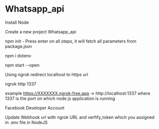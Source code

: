 # Whatsapp_api


Install Node

Create a new project Whatsapp_api 

npm init - Press enter on all steps, it will fetch all parameters from package.json

npm i dotenv

npm start --open


Using ngrok redirect localhost to https url

ngrok http 1337

example https://XXXXXXX.ngrok-free.app -> http://localhost:1337 where 1337 is the port on which node js application is running



Facebook Developer Account

Update Webhook url with ngrok URL and verfify_token which you assigned in .env file in NodeJS  

